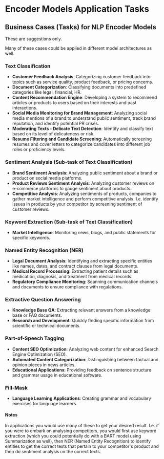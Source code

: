 # Encoder Models Application Tasks

## Business Cases (Tasks) for NLP Encoder Models
These are suggestions only. 

Many of these cases could be applied in different model architectures as well. 

### Text Classification
- **Customer Feedback Analysis**: Categorizing customer feedback into topics such as service quality, product feedback, or pricing concerns.
- **Document Categorization**: Classifying documents into predefined categories like legal, financial, HR.
- **Content Recommendation Engine**: Developing a system to recommend articles or products to users based on their interests and past interactions.
- **Social Media Monitoring for Brand Management**: Analyzing social media mentions of a brand to understand public sentiment, track brand reputation, and identify potential PR crises.
- **Moderating Texts - Delicate Text Detection**: Identify and classify text based on its level of delicateness or risk.
- **Resume Filtering and Candidate Screening**: Automatically screening resumes and cover letters to categorize candidates into different job roles or proficiency levels.

### Sentiment Analysis (Sub-task of Text Classification)
- **Brand Sentiment Analysis**: Analyzing public sentiment about a brand or product on social media platforms.
- **Product Reviews Sentiment Analysis**: Analyzing customer reviews on e-commerce platforms to gauge sentiment about products.
- **Competitive Analysis**: Analyzing sentiments of products, companies to gather market intelligence and perform competitive analysis. I.e. identify issues in products by your competitor by screening sentiment of customer reviews.

### Keyword Extraction (Sub-task of Text Classification)
- **Market Intelligence**: Monitoring news, blogs, and public statements for specific keywords.

### Named Entity Recognition (NER)
- **Legal Document Analysis**: Identifying and extracting specific entities like names, dates, and contract clauses from legal documents.
- **Medical Record Processing**: Extracting patient details such as medication, diagnosis, and treatment from medical records.
- **Regulatory Compliance Monitoring**: Scanning communication channels and documents to ensure compliance with regulations.

### Extractive Question Answering
- **Knowledge Base QA**: Extracting relevant answers from a knowledge base or FAQ documents.
- **Research and Development**: Quickly finding specific information from scientific or technical documents.

### Part-of-Speech Tagging
- **Content SEO Optimization**: Analyzing web content for enhanced Search Engine Optimization (SEO).
- **Automated Content Categorization**: Distinguishing between factual and opinion pieces in news articles.
- **Educational Applications**: Providing feedback on sentence structure and grammar usage in educational software.

### Fill-Mask
- **Language Learning Applications**: Creating grammar and vocabulary exercises for language learners.

#### Notes
In applications you would use many of these to get your desired result. I.e. if you were to embark on analysing competitors, you would first use keyword extraction (which you could potentially do with a BART model using Summarization as well), then NER (Named Entity Recognition) to identify entities to get the correct texts that pertain to your competitor's product and then do sentiment analysis on the correct texts.

